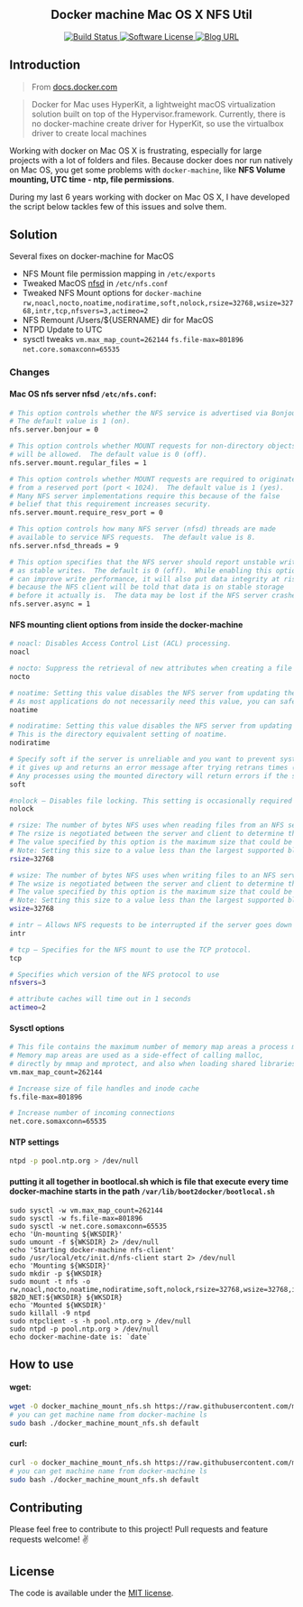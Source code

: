 
<p align="center">
  <h2 align="center">Docker machine Mac OS X NFS Util</h2>
  <p align="center">
    <a href="https://app.bitrise.io/app/108f6546a2dabcdd">
      <img src="https://app.bitrise.io/app/108f6546a2dabcdd/status.svg?token=FlpOj4XIGhpmVvJNIpfxOg&branch=master" alt="Build Status">
    </a>
    <a href="LICENSE.md">
      <img src="https://img.shields.io/badge/license-MIT-brightgreen.svg?style=flat-square" alt="Software License">
    </a>
      <a href="https://meabed.com">
      <img src="https://img.shields.io/badge/Author-blog-green.svg?style=flat-square" alt="Blog URL">
    </a>
  </p>
</p>


## Introduction
> From [docs.docker.com](https://docs.docker.com/machine/get-started/)

> Docker for Mac uses HyperKit, a lightweight macOS virtualization solution built on top of the Hypervisor.framework.
> Currently, there is no docker-machine create driver for HyperKit, so use the virtualbox driver to create local machines
 

Working with docker on Mac OS X is frustrating, especially for large projects with a lot of folders and files.
Because docker does nor run natively on Mac OS, you get some problems with `docker-machine`, like **NFS Volume mounting, UTC time - ntp, file permissions**. 

During my last 6 years working with docker on Mac OS X, I have developed the script below tackles few of this issues and solve them.

## Solution
Several fixes on docker-machine for MacOS
- NFS Mount file permission mapping in `/etc/exports`
- Tweaked MacOS [nfsd](http://www.manpagez.com/man/5/nfs/) in `/etc/nfs.conf`
- Tweaked NFS Mount options for `docker-machine` `rw,noacl,nocto,noatime,nodiratime,soft,nolock,rsize=32768,wsize=32768,intr,tcp,nfsvers=3,actimeo=2`
- NFS Remount /Users/${USERNAME} dir for MacOS
- NTPD Update to UTC
- sysctl tweaks `vm.max_map_count=262144` `fs.file-max=801896` `net.core.somaxconn=65535`

### Changes

#### Mac OS nfs server nfsd `/etc/nfs.conf`:
```bash
# This option controls whether the NFS service is advertised via Bonjour.
# The default value is 1 (on).
nfs.server.bonjour = 0

# This option controls whether MOUNT requests for non-directory objects
# will be allowed.  The default value is 0 (off).
nfs.server.mount.regular_files = 1

# This option controls whether MOUNT requests are required to originate
# from a reserved port (port < 1024).  The default value is 1 (yes).
# Many NFS server implementations require this because of the false
# belief that this requirement increases security.
nfs.server.mount.require_resv_port = 0

# This option controls how many NFS server (nfsd) threads are made
# available to service NFS requests.  The default value is 8.
nfs.server.nfsd_threads = 9

# This option specifies that the NFS server should report unstable writes
# as stable writes.  The default is 0 (off).  While enabling this option
# can improve write performance, it will also put data integrity at risk
# because the NFS client will be told that data is on stable storage
# before it actually is.  The data may be lost if the NFS server crashes.
nfs.server.async = 1
```

#### NFS mounting client options from inside the docker-machine
```bash
# noacl: Disables Access Control List (ACL) processing.
noacl

# nocto: Suppress the retrieval of new attributes when creating a file
nocto

# noatime: Setting this value disables the NFS server from updating the inodes access time.
# As most applications do not necessarily need this value, you can safely disable this updating.
noatime

# nodiratime: Setting this value disables the NFS server from updating the directory access time. 
# This is the directory equivalent setting of noatime.
nodiratime

# Specify soft if the server is unreliable and you want to prevent systems from hanging when the server is down. When NFS tries to access a soft-mounted directory, 
# it gives up and returns an error message after trying retrans times (see the retrans option, later). 
# Any processes using the mounted directory will return errors if the server goes down.
soft

#nolock — Disables file locking. This setting is occasionally required when connecting to older NFS servers.
nolock

# rsize: The number of bytes NFS uses when reading files from an NFS server.
# The rsize is negotiated between the server and client to determine the largest block size that both can support. 
# The value specified by this option is the maximum size that could be used; however, the actual size used may be smaller. 
# Note: Setting this size to a value less than the largest supported block size will adversely affect performance.
rsize=32768

# wsize: The number of bytes NFS uses when writing files to an NFS server. 
# The wsize is negotiated between the server and client to determine the largest block size that both can support. 
# The value specified by this option is the maximum size that could be used; however, the actual size used may be smaller. 
# Note: Setting this size to a value less than the largest supported block size will adversely affect performance.
wsize=32768

# intr — Allows NFS requests to be interrupted if the server goes down or cannot be reached.
intr

# tcp — Specifies for the NFS mount to use the TCP protocol.
tcp

# Specifies which version of the NFS protocol to use
nfsvers=3

# attribute caches will time out in 1 seconds
actimeo=2

```
#### Sysctl options
```bash
# This file contains the maximum number of memory map areas a process may have.
# Memory map areas are used as a side-effect of calling malloc, 
# directly by mmap and mprotect, and also when loading shared libraries.
vm.max_map_count=262144

# Increase size of file handles and inode cache
fs.file-max=801896

# Increase number of incoming connections
net.core.somaxconn=65535
```
#### NTP settings
```bash
ntpd -p pool.ntp.org > /dev/null
```

#### putting it all together in bootlocal.sh which is file that execute every time docker-machine starts in the path `/var/lib/boot2docker/bootlocal.sh`
```
sudo sysctl -w vm.max_map_count=262144
sudo sysctl -w fs.file-max=801896
sudo sysctl -w net.core.somaxconn=65535
echo 'Un-mounting ${WKSDIR}'
sudo umount -f ${WKSDIR} 2> /dev/null
echo 'Starting docker-machine nfs-client'
sudo /usr/local/etc/init.d/nfs-client start 2> /dev/null
echo 'Mounting ${WKSDIR}'
sudo mkdir -p ${WKSDIR}
sudo mount -t nfs -o rw,noacl,nocto,noatime,nodiratime,soft,nolock,rsize=32768,wsize=32768,intr,tcp,nfsvers=3,actimeo=2 $B2D_NET:${WKSDIR} ${WKSDIR}
echo 'Mounted ${WKSDIR}'
sudo killall -9 ntpd
sudo ntpclient -s -h pool.ntp.org > /dev/null
sudo ntpd -p pool.ntp.org > /dev/null
echo docker-machine-date is: `date`

```

## How to use

#### wget:
```bash
wget -O docker_machine_mount_nfs.sh https://raw.githubusercontent.com/me-io/docker-machine-mac-nfs-mount/master/docker_machine_mount_nfs.sh
# you can get machine name from docker-machine ls
sudo bash ./docker_machine_mount_nfs.sh default 
```

#### curl:
```bash
curl -o docker_machine_mount_nfs.sh https://raw.githubusercontent.com/me-io/docker-machine-mac-nfs-mount/master/docker_machine_mount_nfs.sh
# you can get machine name from docker-machine ls
sudo bash ./docker_machine_mount_nfs.sh default
```


## Contributing

Please feel free to contribute to this project! Pull requests and feature requests welcome! :v:

## License

The code is available under the [MIT license](LICENSE.md).
